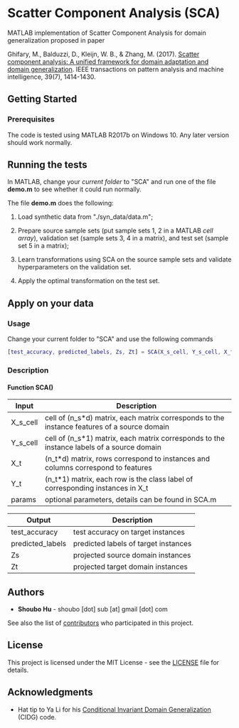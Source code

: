 # Scatter Component Analysis (SCA)

MATLAB implementation of Scatter Component Analysis for domain generalization proposed in paper

Ghifary, M., Balduzzi, D., Kleijn, W. B., & Zhang, M. (2017). [Scatter component analysis: A unified framework for domain adaptation and domain generalization](https://ieeexplore.ieee.org/document/7542175/#full-text-section). IEEE transactions on pattern analysis and machine intelligence, 39(7), 1414-1430.

## Getting Started

### Prerequisites

The code is tested using MATLAB R2017b on Windows 10. Any later version should work normally.

## Running the tests

In MATLAB, change your *current folder* to "SCA" and run one of the file **demo.m** to see whether it could run normally.

The file **demo.m** does the following:

1. Load synthetic data from "./syn_data/data.m";

2. Prepare source sample sets (put sample sets 1, 2 in a MATLAB *cell array*), validation set (sample sets 3, 4 in a matrix), and test set (sample set 5 in a matrix);

3. Learn transformations using SCA on the source sample sets and validate hyperparameters on the validation set.

4. Apply the optimal transformation on the test set.

## Apply on your data

### Usage

Change your current folder to "SCA" and use the following commands

```matlab
[test_accuracy, predicted_labels, Zs, Zt] = SCA(X_s_cell, Y_s_cell, X_t, Y_t, params)
```

### Description

#### Function **SCA()**

| Input  | Description  |
|---|---|
|  X_s_cell           | cell of (n_s\*d) matrix, each matrix corresponds to the instance features of a source domain |
|  Y_s_cell           | cell of (n_s\*1) matrix, each matrix corresponds to the instance labels of a source domain |
|  X_t           | (n_t\*d) matrix, rows correspond to instances and columns correspond to features |
|  Y_t           | (n_t\*1) matrix, each row is the class label of corresponding instances in X_t |
|  params           | optional parameters, details can be found in SCA.m |

| Output  | Description  |
|---|---|
| test_accuracy | test accuracy on target instances |
| predicted_labels | predicted labels of target instances |
| Zs         | projected source domain instances |
| Zt         | projected target domain instances |


## Authors

* **Shoubo Hu** - shoubo [dot] sub [at] gmail [dot] com

See also the list of [contributors](https://github.com/amber0309/SCA/contributors) who participated in this project.

## License

This project is licensed under the MIT License - see the [LICENSE](LICENSE) file for details.

## Acknowledgments

* Hat tip to Ya Li for his [Conditional Invariant Domain Generalization](https://www.aaai.org/ocs/index.php/AAAI/AAAI18/paper/view/16595) (CIDG) code.
